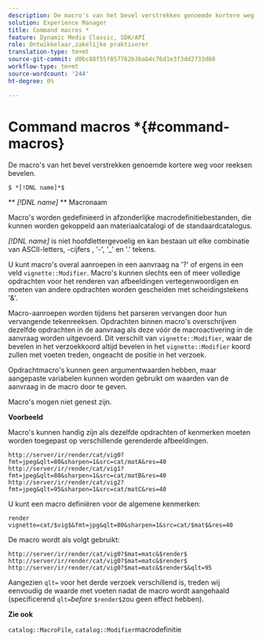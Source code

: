 ```yaml
---
description: De macro's van het bevel verstrekken genoemde kortere weg voor reeksen bevelen.
solution: Experience Manager
title: Command macros *
feature: Dynamic Media Classic, SDK/API
role: Ontwikkelaar,zakelijke praktiserer
translation-type: tm+mt
source-git-commit: d0bc88f55f857762b3bab4c76d1e3f3dd2733d60
workflow-type: tm+mt
source-wordcount: '244'
ht-degree: 0%

---
```



# Command macros *{#command-macros}

De macro&#39;s van het bevel verstrekken genoemde kortere weg voor reeksen bevelen.

`$ *[!DNL name]*$`

** *[!DNL name]* ** Macronaam

Macro&#39;s worden gedefinieerd in afzonderlijke macrodefinitiebestanden, die kunnen worden gekoppeld aan materiaalcatalogi of de standaardcatalogus.

*[!DNL name]* is niet hoofdlettergevoelig en kan bestaan uit elke combinatie van ASCII-letters, -cijfers , &#39;-&#39;, &#39;_&#39; en &#39;.&#39; tekens.

U kunt macro&#39;s overal aanroepen in een aanvraag na &#39;?&#39; of ergens in een veld `vignette::Modifier`. Macro&#39;s kunnen slechts een of meer volledige opdrachten voor het renderen van afbeeldingen vertegenwoordigen en moeten van andere opdrachten worden gescheiden met scheidingstekens &#39;&amp;&#39;.

Macro-aanroepen worden tijdens het parseren vervangen door hun vervangende tekenreeksen. Opdrachten binnen macro&#39;s overschrijven dezelfde opdrachten in de aanvraag als deze vóór de macroactivering in de aanvraag worden uitgevoerd. Dit verschilt van `vignette::Modifier`, waar de bevelen in het verzoekkoord altijd bevelen in het `vignette::Modifier` koord zullen met voeten treden, ongeacht de positie in het verzoek.

Opdrachtmacro&#39;s kunnen geen argumentwaarden hebben, maar aangepaste variabelen kunnen worden gebruikt om waarden van de aanvraag in de macro door te geven.

Macro&#39;s mogen niet genest zijn.

**Voorbeeld**

Macro&#39;s kunnen handig zijn als dezelfde opdrachten of kenmerken moeten worden toegepast op verschillende gerenderde afbeeldingen.

`http://server/ir/render/cat/vig0?fmt=jpeg&qlt=80&sharpen=1&src=cat/matA&res=40 http://server/ir/render/cat/vig1?fmt=jpeg&qlt=80&sharpen=1&src=cat/matB&res=40 http://server/ir/render/cat/vig2?fmt=jpeg&qlt=95&sharpen=1&src=cat/matC&res=40`

U kunt een macro definiëren voor de algemene kenmerken:

`render vignette=cat/$vig$&fmt=jpg&qlt=80&sharpen=1&src=cat/$mat$&res=40`

De macro wordt als volgt gebruikt:

`http://server/ir/render/cat/vig0?$mat=matc&$render$ http://server/ir/render/cat/vig0?$mat=matc&$render$ http://server/ir/render/cat/vig0?$mat=matc&$render$&qlt=95`

Aangezien `qlt=` voor het derde verzoek verschillend is, treden wij eenvoudig de waarde met voeten nadat de macro wordt aangehaald (specificerend `qlt=`*before* `$render$`zou geen effect hebben).

**Zie ook**

`catalog::MacroFile`,  `catalog::Modifier`macrodefinitie

<!--<a id="section_297B7FCB285F4891AA76DF8393089931"></a>-->

